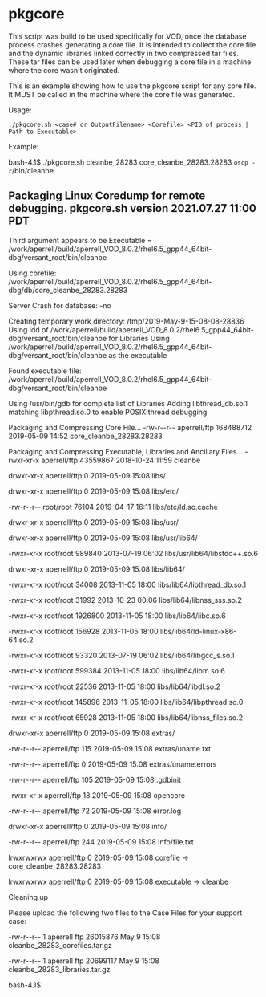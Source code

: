 # pkgcore

This script was build to be used specifically for VOD, once the database process crashes generating a core file. It is intended to collect the core file and the dynamic libraries linked correctly in two compressed tar files. These tar files can be used later when debugging a core file in a machine where the core wasn't originated.


This is an example showing how to use the pkgcore script for any core file. It MUST be called in the machine where the core file was generated.

Usage:

    ./pkgcore.sh <case# or OutputFilename> <Corefile> <PID of process | Path to Executable>

Example:

bash-4.1$ ./pkgcore.sh cleanbe_28283 core_cleanbe_28283.28283  `oscp -r`/bin/cleanbe

Packaging Linux Coredump for remote debugging.
  pkgcore.sh version 2021.07.27 11:00 PDT
----------------------------------------------
Third argument appears to be Executable = /work/aperrell/build/aperrell_VOD_8.0.2/rhel6.5_gpp44_64bit-dbg/versant_root/bin/cleanbe

Using corefile: /work/aperrell/build/aperrell_VOD_8.0.2/rhel6.5_gpp44_64bit-dbg/db/core_cleanbe_28283.28283 


Server Crash for database:  -no

Creating temporary work directory: /tmp/2019-May-9-15-08-08-28836
Using ldd of /work/aperrell/build/aperrell_VOD_8.0.2/rhel6.5_gpp44_64bit-dbg/versant_root/bin/cleanbe for Libraries
Using /work/aperrell/build/aperrell_VOD_8.0.2/rhel6.5_gpp44_64bit-dbg/versant_root/bin/cleanbe as the executable

Found executable file: /work/aperrell/build/aperrell_VOD_8.0.2/rhel6.5_gpp44_64bit-dbg/versant_root/bin/cleanbe

Using /usr/bin/gdb for complete list of Libraries
Adding libthread_db.so.1 matching libpthread.so.0 to enable POSIX thread debugging

Packaging and Compressing Core File...
-rw-r--r-- aperrell/ftp 168488712 2019-05-09 14:52 core_cleanbe_28283.28283

Packaging and Compressing Executable, Libraries and Ancillary Files...
-rwxr-xr-x aperrell/ftp 43559867 2018-10-24 11:59 cleanbe

drwxr-xr-x aperrell/ftp        0 2019-05-09 15:08 libs/

drwxr-xr-x aperrell/ftp        0 2019-05-09 15:08 libs/etc/

-rw-r--r-- root/root       76104 2019-04-17 16:11 libs/etc/ld.so.cache

drwxr-xr-x aperrell/ftp        0 2019-05-09 15:08 libs/usr/

drwxr-xr-x aperrell/ftp        0 2019-05-09 15:08 libs/usr/lib64/

-rwxr-xr-x root/root      989840 2013-07-19 06:02 libs/usr/lib64/libstdc++.so.6

drwxr-xr-x aperrell/ftp        0 2019-05-09 15:08 libs/lib64/

-rwxr-xr-x root/root       34008 2013-11-05 18:00 libs/lib64/libthread_db.so.1

-rwxr-xr-x root/root       31992 2013-10-23 00:06 libs/lib64/libnss_sss.so.2

-rwxr-xr-x root/root     1926800 2013-11-05 18:00 libs/lib64/libc.so.6

-rwxr-xr-x root/root      156928 2013-11-05 18:00 libs/lib64/ld-linux-x86-64.so.2

-rwxr-xr-x root/root       93320 2013-07-19 06:02 libs/lib64/libgcc_s.so.1

-rwxr-xr-x root/root      599384 2013-11-05 18:00 libs/lib64/libm.so.6

-rwxr-xr-x root/root       22536 2013-11-05 18:00 libs/lib64/libdl.so.2

-rwxr-xr-x root/root      145896 2013-11-05 18:00 libs/lib64/libpthread.so.0

-rwxr-xr-x root/root       65928 2013-11-05 18:00 libs/lib64/libnss_files.so.2

drwxr-xr-x aperrell/ftp        0 2019-05-09 15:08 extras/

-rw-r--r-- aperrell/ftp      115 2019-05-09 15:08 extras/uname.txt

-rw-r--r-- aperrell/ftp        0 2019-05-09 15:08 extras/uname.errors

-rw-r--r-- aperrell/ftp      105 2019-05-09 15:08 .gdbinit

-rwxr-xr-x aperrell/ftp       18 2019-05-09 15:08 opencore

-rw-r--r-- aperrell/ftp       72 2019-05-09 15:08 error.log

drwxr-xr-x aperrell/ftp        0 2019-05-09 15:08 info/

-rw-r--r-- aperrell/ftp      244 2019-05-09 15:08 info/file.txt

lrwxrwxrwx aperrell/ftp      0 2019-05-09 15:08 corefile -> core_cleanbe_28283.28283

lrwxrwxrwx aperrell/ftp      0 2019-05-09 15:08 executable -> cleanbe

Cleaning up

Please upload the following two files to the Case Files for your support case:

-rw-r--r-- 1 aperrell ftp 26015876 May  9 15:08 cleanbe_28283_corefiles.tar.gz

-rw-r--r-- 1 aperrell ftp 20699117 May  9 15:08 cleanbe_28283_libraries.tar.gz

bash-4.1$ 

